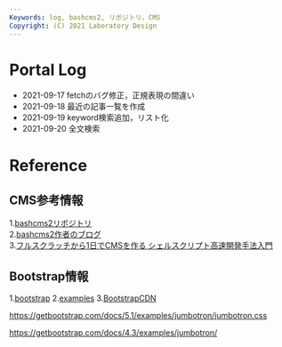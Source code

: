 ```yaml
---
Keywords: log, bashcms2, リポジトリ，CMS  
Copyright: (C) 2021 Laboratory Design  
---
```


# Portal Log  
- 2021-09-17 fetchのバグ修正，正規表現の間違い   
- 2021-09-18 最近の記事一覧を作成  
- 2021-09-19 keyword検索追加，リスト化  
- 2021-09-20 全文検索  


# Reference  
## CMS参考情報  
1.[bashcms2リポジトリ](https://github.com/ryuichiueda/bashcms2)  
2.[bashcms2作者のブログ](https://blog.ueda.tech)  
3.[フルスクラッチから1日でCMSを作る シェルスクリプト高速開発手法入門](https://www.kadokawa.co.jp/product/301905000145/)  

## Bootstrap情報  
1.[bootstrap](https://getbootstrap.jp/)
2.[examples](https://www.kadokawa.co.jp/product/301905000145/)
3.[BootstrapCDN](https://www.bootstrapcdn.com/)

https://getbootstrap.com/docs/5.1/examples/jumbotron/jumbotron.css

https://getbootstrap.com/docs/4.3/examples/jumbotron/

